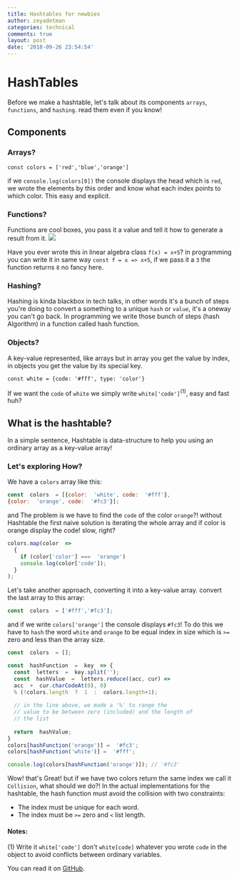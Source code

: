 ```yaml
---
title: Hashtables for newbies
author: zeyadetman
categories: technical
comments: true
layout: post
date: '2018-09-26 23:54:54'
---
```


# HashTables

Before we make a hashtable, let's talk about its components `arrays`, `functions`, and `hashing`. read them even if you know!

## Components

### Arrays?

`const colors = ['red','blue','orange']`

if we `console.log(colors[0])` the console displays the head which is `red`, we wrote the elements by this order and know what each index points to which color. This easy and explicit.

### Functions?

Functions are cool boxes, you pass it a value and tell it how to generate a result from it. ![](https://upload.wikimedia.org/wikipedia/commons/thumb/3/3b/Function_machine2.svg/1200px-Function_machine2.svg.png)

Have you ever wrote this in linear algebra class `f(x) = x+5`? in programming you can write it in same way `const f = x => x+5`, if we pass it a `3` the function returns `8` no fancy here.

### Hashing?

Hashing is kinda blackbox in tech talks, in other words it's a bunch of steps you're doing to convert a something to a unique `hash` or `value`, it's a oneway you can't go back. In programming we write those bunch of steps (hash Algorithm) in a function called hash function.

### Objects?

A key-value represented, like arrays but in array you get the value by index, in objects you get the value by its special key.

`const white = {code: '#fff', type: 'color'}`

If we want the `code` of `white` we simply write `white['code']`<sup>(1)</sup>, easy and fast huh?

## What is the hashtable?

In a simple sentence, Hashtable is data-structure to help you using an ordinary array as a key-value array!

### Let's exploring How?

We have a `colors` array like this:

```javascript
const  colors  = [{color:  'white', code:  '#fff'},
{color:  'orange', code:  '#fc3'}];
```

and The problem is we have to find the `code` of the color `orange`?!
without Hashtable the first naive solution is iterating the whole array and if color is orange display the code! slow, right?

```javascript
colors.map(color  =>
  {
    if (color['color'] ===  'orange')
    console.log(color['code']);
  }
);
```

Let's take another approach, converting it into a key-value array.
convert the last array to this array:

```javascript
const  colors  = ['#fff','#fc3'];
```
and if we write `colors['orange']` the console displays `#fc3`!
To do this we have to `hash` the word `white` and `orange` to be equal index in size which is `>=` zero and less than the array size.

```javascript
const  colors  = [];

const  hashFunction  =  key  => {
  const  letters  =  key.split('');
  const  hashValue  =  letters.reduce((acc, cur) =>
  acc  +  cur.charCodeAt(0), 0)
  % (!colors.length  ?  1  :  colors.length+1); 
  
  // in the line above, we made a '%' to range the
  // value to be between zero (included) and the length of
  // the list
  
  return  hashValue;
} 
colors[hashFunction('orange')] =  '#fc3';
colors[hashFunction('white')] =  '#fff';

console.log(colors[hashFunction('orange')]); // '#fc3'
```

Wow! that's Great! but if we have two colors return the same index we call it `Collision`, what should we do?!
In the actual implementations for the hashtable, the hash function must avoid the collision with two constraints:
 - The index must be unique for each word. 
 - The index must be `>=` zero and `<` list length.

#### Notes:
(1) Write it `white['code']` don't `white[code]` whatever you wrote `code` in the object to avoid conflicts between ordinary variables.

You can read it on [GitHub](https://gist.github.com/zeyadetman/2843e7d8798a58c3c5149487999c0288).